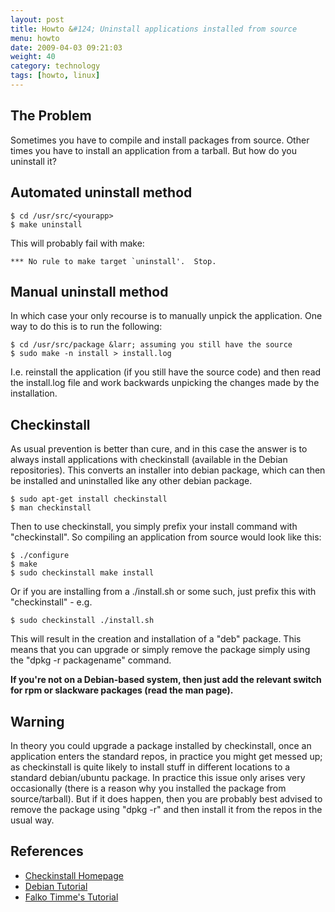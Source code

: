 ```yaml
---
layout: post
title: Howto &#124; Uninstall applications installed from source
menu: howto
date: 2009-04-03 09:21:03
weight: 40
category: technology
tags: [howto, linux]
---
```


## The Problem

Sometimes you have to compile and install packages from source.  Other times you have to install an application from a tarball.  But how do you uninstall it? 

## Automated uninstall method

    $ cd /usr/src/<yourapp>
    $ make uninstall

<!--more-->

This will probably fail with make:

    *** No rule to make target `uninstall'.  Stop.

## Manual uninstall method

In which case your only recourse is to manually unpick the application. One way to do this is to run the following:

    $ cd /usr/src/package &larr; assuming you still have the source
    $ sudo make -n install > install.log

I.e. reinstall the application (if you still have the source code) and then read the install.log file and work backwards unpicking the changes made by the installation.

## Checkinstall

As usual prevention is better than cure, and in this case the answer is to always install applications with checkinstall (available in the Debian repositories).  This converts an installer into debian package, which can then be installed and uninstalled like any other debian package.

    $ sudo apt-get install checkinstall
    $ man checkinstall

Then to use checkinstall, you simply prefix your install command with "checkinstall".  So compiling an application from source would look like this:

    $ ./configure
    $ make
    $ sudo checkinstall make install

Or if you are installing from a ./install.sh or some such, just prefix this with "checkinstall" - e.g.

    $ sudo checkinstall ./install.sh

This will result in the creation and installation of a "deb" package.  This means that you can upgrade or simply remove the package simply using the "dpkg -r packagename" command.

**If you're not on a Debian-based system, then just add the relevant switch for rpm or slackware packages (read the man page).**

## Warning

In theory you could upgrade a package installed by checkinstall, once an application enters the standard repos, in practice you might get messed up; as checkinstall is quite likely to install stuff in different locations to a standard debian/ubuntu package.  In practice this issue only arises very occasionally (there is a reason why you installed the package from source/tarball).  But if it does happen, then you are probably best advised to remove the package using "dpkg -r" and then install it from the repos in the usual way.

## References

   * [Checkinstall Homepage](http://www.asic-linux.com.mx/~izto/checkinstall/)
   * [Debian Tutorial](http://www.debian-administration.org/articles/147)
   * [Falko Timme's Tutorial](http://www.falkotimme.com/howtos/checkinstall/index.php)


